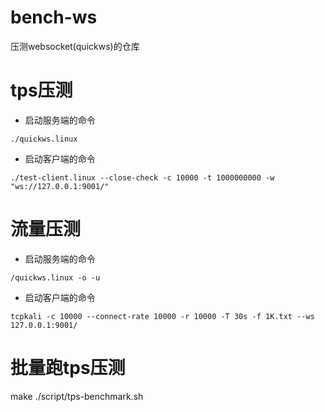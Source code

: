 # bench-ws
压测websocket(quickws)的仓库

# tps压测
* 启动服务端的命令
```
./quickws.linux
```
* 启动客户端的命令
```
./test-client.linux --close-check -c 10000 -t 1000000000 -w "ws://127.0.0.1:9001/"
```

# 流量压测
* 启动服务端的命令
```
/quickws.linux -o -u
```
* 启动客户端的命令
```
tcpkali -c 10000 --connect-rate 10000 -r 10000 -T 30s -f 1K.txt --ws 127.0.0.1:9001/
```

# 批量跑tps压测
make
./script/tps-benchmark.sh
